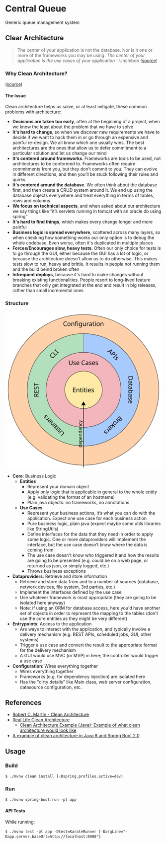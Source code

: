 # Central Queue

Generic queue management system

## Clear Architecture

> The center of your application is not the database. Nor is it one or more of the frameworks you may be using. *The center of your application is the use cases of your application* - Unclebob ([source](https://blog.cleancoder.com/uncle-bob/2012/05/15/NODB.html))

### Why Clean Architecture?

([source](https://github.com/mattia-battiston/clean-architecture-example#why-clean-architecture))

#### The Issue

Clean architecture helps us solve, or at least mitigate, these common problems with architecture:

- **Decisions are taken too early**, often at the beginning of a project, when we know the least about the problem that we have to solve
- **It's hard to change**, so when we discover new requirements we have to decide if we want to hack them in or go through an expensive and painful re-design. We all know which one usually wins. The best architectures are the ones that allow us to defer commitment to a particular solution and let us change our mind
- **It's centered around frameworks**. Frameworks are tools to be used, not architectures to be conformed to. Frameworks often require commitments from you, but they don’t commit to you. They can evolve in different directions, and then you’ll be stuck following their rules and quirks
- **It's centered around the database**. We often think about the database first, and then create a CRUD system around it. We end up using the database objects everywhere and treat everything in terms of tables, rows and columns
- **We focus on technical aspects**, and when asked about our architecture we say things like “it’s servlets running in tomcat with an oracle db using spring”
- **It's hard to find things**, which makes every change longer and more painful
- **Business logic is spread everywhere**, scattered across many layers, so when checking how something works our only option is to debug the whole codebase. Even worse, often it's duplicated in multiple places
- **Forces/Encourages slow, heavy tests**. Often our only choice for tests is to go through the GUI, either because the GUI has a lot of logic, or because the architecture doesn't allow us to do otherwise. This makes tests slow to run, heavy and brittle. It results in people not running them and the build beind broken often
- **Infrequent deploys**, because it's hard to make changes without breaking existing functionalities. People resort to long-lived feature branches that only get integrated at the end and result in big releases, rather than small incremental ones

### Structure

![Unclie Bob's Clean Architecture](./docs/ca_unclebob.svg)

- **Core**: Business Logic
  - **Entities**
    - Represent your domain object
    - Apply only logic that is applicable in general to the whole entity (e.g. validating the format of an hostname)
    - Plain java objects: no frameworks, no annotations
  - **Use Cases**
    - Represent your business actions, it’s what you can do with the application. Expect one use case for each business action
    - Pure business logic, plain java (expect maybe some utils libraries like StringUtils)
    - Define interfaces for the data that they need in order to apply some logic. One or more dataproviders will implement the interface, but the use case doesn’t know where the data is coming from
    - The use case doesn't know who triggered it and how the results are going to be presented (e.g. could be on a web page, or returned as json, or simply logged, etc.)
    - Throws business exceptions
- **Dataproviders**: Retrieve and store information
  - Retrieve and store data from and to a number of sources (database, network devices, file system, 3rd parties, etc.)
  - Implement the interfaces defined by the use case
  - Use whatever framework is most appropriate (they are going to be isolated here anyway)
  - Note: if using an ORM for database access, here you'd have another set of objects in order to represent the mapping to the tables (don't use the core entities as they might be very different)
- **Entrypoints**: Access to the application
  - Are ways to interact with the application, and typically involve a delivery mechanism (e.g. REST APIs, scheduled jobs, GUI, other systems)
  - Trigger a use case and convert the result to the appropriate format for the delivery mechanism
  - A GUI would use MVC (or MVP) in here; the controller would trigger a use case
- **Configuration**: Wires everything together
  - Wires everything together
  - Frameworks (e.g. for dependency injection) are isolated here
  - Has the "dirty details" like Main class, web server configuration, datasource configuration, etc.

## References

- [Robert C. Martin - Clean Architecture](https://www.youtube.com/watch?v=Nltqi7ODZTM)
- [Real Life Clean Architecture](https://www.slideshare.net/mattiabattiston/real-life-clean-architecture-61242830)
  - [Clean Architecture Example (Java): Example of what clean architecture would look like](https://github.com/mattia-battiston/clean-architecture-example)
- [A example of clean architecture in Java 8 and Spring Boot 2.0](https://github.com/eliostvs/clean-architecture-delivery-example)

## Usage

### Build

```console
$ ./mvnw clean install [-Dspring.profiles.active=dev]
```

### Run

```console
$ ./mvnw spring-boot:run -pl app
```

#### API Tests

While running:

```console
$ ./mvnw test -pl app -Dtest=KarateRunner [-DargLine="-Dapp.server.baseUrl=http://localhost:8080"]
```
